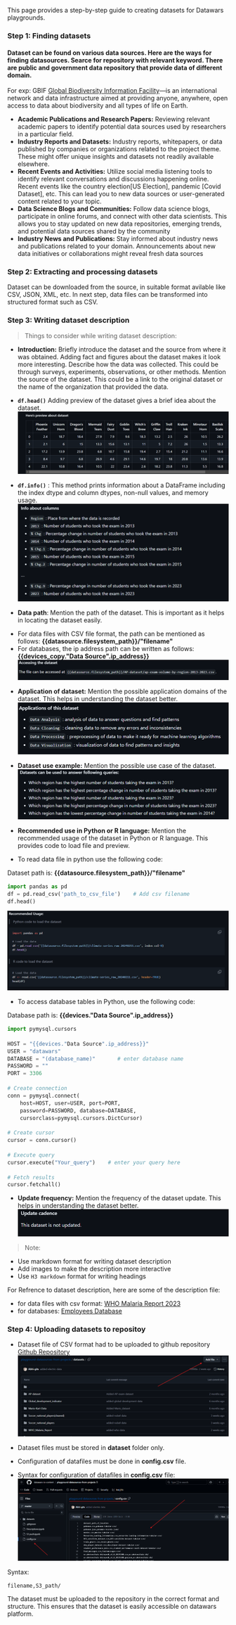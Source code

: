 This page provides a step-by-step guide to creating datasets for Datawars playgrounds.

### Step 1: Finding datasets

#### Dataset can be found on various data sources. Here are the ways for finding datasources. Searce for repository with relevant keyword. There are public and government data repository that provide data of different domain. 

For exp: GBIF [Global Biodiversity Information Facility](https://www.gbif.org/what-is-gbif)—is an international network and data infrastructure aimed at providing anyone, anywhere, open access to data about biodiversity and all types of life on Earth. 

- **Academic Publications and Research Papers:** Reviewing relevant academic papers to identify potential data sources used by researchers in a particular field.
- **Industry Reports and Datasets:** Industry reports, whitepapers, or data published by companies or organizations related to the project theme. These might offer unique insights and datasets not readily available elsewhere.
- **Recent Events and Activities:** Utilize social media listening tools to identify relevant conversations and discussions happening online. Recent events like the country election[US Election], pandemic [Covid Dataset], etc. This can lead you to new data sources or user-generated content related to your topic.
- **Data Science Blogs and Communities:** Follow data science blogs, participate in online forums, and connect with other data scientists. This allows you to stay updated on new data repositories, emerging trends, and potential data sources shared by the community
- **Industry News and Publications:** Stay informed about industry news and publications related to your domain. Announcements about new data initiatives or collaborations might reveal fresh data sources

### Step 2: Extracting and processing datasets

Dataset can be downloaded from the source, in suitable format avilable like CSV, JSON, XML, etc. In next step, data files can be transformed into structured format such as CSV.

### Step 3: Writing dataset description

> Things to consider while writing dataset description:

* **Introduction:** Briefly introduce the dataset and the source from where it was obtained. Adding fact and figures about the dataset makes it look more interesting. Describe how the data was collected. This could be through surveys, experiments, observations, or other methods. Mention the source of the dataset. This could be a link to the original dataset or the name of the organization that provided the data.

* **`df.head()`** Adding preview of the dataset gives a brief idea about the dataset.
![Dataset Preview](image.png)

* **`df.info()`** : This method prints information about a DataFrame including the index dtype and column dtypes, non-null values, and memory usage.
![Info of Dataset](image-1.png)

* **Data path**: Mention the path of the dataset. This is important as it helps in locating the dataset easily.

- For data files with CSV file format, the path can be mentioned as follows: **{{datasource.filesystem_path}}/"filename"**
- For databases, the ip address path can be written as follows: **{{devices_copy."Data Source".ip_address}}**
![Dataset path](image-2.png)

* **Application of dataset:** Mention the possible application domains of the dataset. This helps in understanding the dataset better.
![Applications of dataset](image-3.png)

* **Dataset use example:** Mention the possible use case of the dataset.
![Use cases](image-4.png)

* **Recommended use in Python or R language:** Mention the recommended usage of the dataset in Python or R language. This provides code to load file and preview.

* To read data file in python use the following code:

Dataset path is: **{{datasource.filesystem_path}}/"filename"**
```python
import pandas as pd
df = pd.read_csv('path_to_csv_file')    # Add csv filename
df.head()
```
![Recommended Usage](image-5.png)

* To access database tables in Python, use the following code:

Database path is: **{{devices."Data Source".ip_address}}**
```python
import pymysql.cursors

HOST = "{{devices."Data Source".ip_address}}" 
USER = "datawars"
DATABASE = "(database_name)"       # enter database name
PASSWORD = ""
PORT = 3306

# Create connection
conn = pymysql.connect(
    host=HOST, user=USER, port=PORT,
    password=PASSWORD, database=DATABASE,
    cursorclass=pymysql.cursors.DictCursor)

# Create cursor
cursor = conn.cursor()

# Execute query
cursor.execute("Your_query")    # enter your query here

# Fetch results
cursor.fetchall()
```

* **Update frequency:** Mention the frequency of the dataset update. This helps in understanding the dataset better.
![Update Frequency](image-6.png)

> Note:
* Use markdown format for writing dataset description
* Add images to make the description more interactive
* Use `H3 markdown` format for writing headings

For Refrence to dataset description, here are some of the description file:
* for data files with csv format: [WHO Malaria Report 2023](https://github.com/datawars-io-content/playgrounds-datasources-descriptions.md/blob/main/WHO_Malaria_Report_2023.md)
* for databases: [Employees Database](https://github.com/datawars-io-content/playgrounds-datasources-descriptions.md/blob/main/Employees-mysql.md)

### Step 4: Uploading datasets to repositoy

* Dataset file of CSV format had to be uploaded to github repository [Github Repository](https://github.com/datawars-io-content/playground-datasources-from-projects)
![Dataset Repository](image-7.png)

* Dataset files must be stored in **dataset** folder only.
* Configuration of datafiles must be done in **config.csv** file.
* Syntax for configuration of datafiles in **config.csv** file: 
![Adding Dataset to Repository](image-8.png)

Syntax: 
```csv
filename,S3_path/
```

The dataset must be uploaded to the repository in the correct format and structure. This ensures that the dataset is easily accessible on datawars platform.